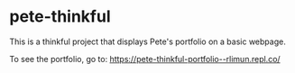 # pete-thinkful

This is a thinkful project that displays Pete's portfolio on a basic webpage.

To see the portfolio, go to: https://pete-thinkful-portfolio--rlimun.repl.co/
